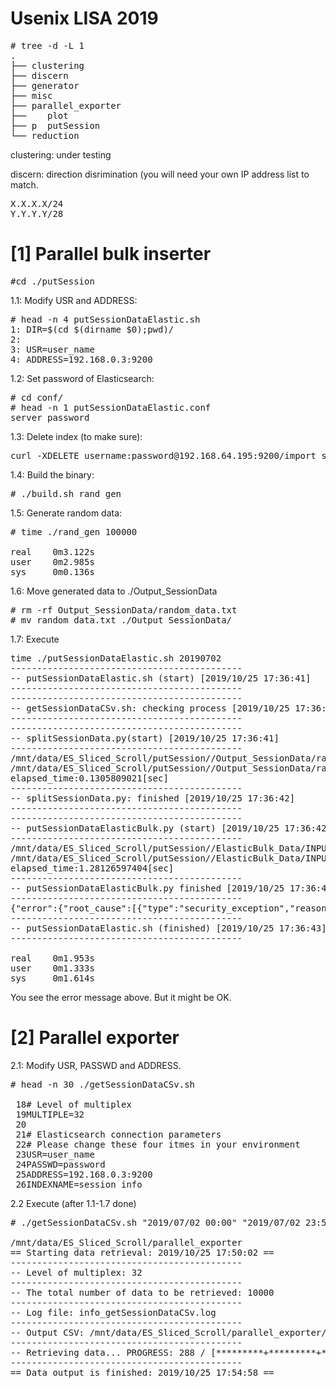# Usenix LISA 2019

<pre>
# tree -d -L 1
.
├── clustering
├── discern
├── generator
├── misc
├── parallel_exporter
├──    plot
├── p  putSession
└── reduction
</pre>

clustering: under testing

discern: direction disrimination (you will need your own IP address list to match.
<pre>
X.X.X.X/24
Y.Y.Y.Y/28
</pre>

# [1] Parallel bulk inserter

<pre>
#cd ./putSession
</pre>

1.1: Modify USR and ADDRESS:
<pre>
# head -n 4 putSessionDataElastic.sh
1: DIR=$(cd $(dirname $0);pwd)/
2: 
3: USR=user_name
4: ADDRESS=192.168.0.3:9200
</pre>

1.2: Set password of Elasticsearch:
<pre>
# cd conf/
# head -n 1 putSessionDataElastic.conf
server_password
</pre>

1.3: Delete index (to make sure):
<pre>
curl -XDELETE username:password@192.168.64.195:9200/import_sessionlog_20190702
</pre>

1.4: Build the binary:
<pre>
# ./build.sh rand_gen
</pre>

1.5: Generate random data:
<pre>
# time ./rand_gen 100000

real    0m3.122s
user    0m2.985s
sys     0m0.136s
</pre>

1.6: Move generated data to ./Output_SessionData
<pre>
# rm -rf Output_SessionData/random_data.txt
# mv random_data.txt ./Output_SessionData/
</pre>

1.7: Execute
<pre>
time ./putSessionDataElastic.sh 20190702                                                                            
--------------------------------------------
-- putSessionDataElastic.sh (start) [2019/10/25 17:36:41]
--------------------------------------------
--------------------------------------------
-- getSessionDataCSv.sh: checking process [2019/10/25 17:36:41]
--------------------------------------------
--------------------------------------------
-- splitSessionData.py(start) [2019/10/25 17:36:41]
--------------------------------------------
/mnt/data/ES_Sliced_Scroll/putSession//Output_SessionData/random_data.txt Split Start. (2019-10-25 17:36:41) (PID = 152900)
/mnt/data/ES_Sliced_Scroll/putSession//Output_SessionData/random_data.txt Split End. (2019-10-25 17:36:41) (PID = 152900)
elapsed_time:0.1305809021[sec]
--------------------------------------------
-- splitSessionData.py: finished [2019/10/25 17:36:42]
--------------------------------------------
--------------------------------------------
-- putSessionDataElasticBulk.py (start) [2019/10/25 17:36:42]
--------------------------------------------
/mnt/data/ES_Sliced_Scroll/putSession//ElasticBulk_Data/INPUT_152900_20191025173641_982501 Bulk Start. (2019-10-25 17:36:42) (PID = 153070)
/mnt/data/ES_Sliced_Scroll/putSession//ElasticBulk_Data/INPUT_152900_20191025173641_982501 Bulk End. (2019-10-25 17:36:43) (PID = 153070)
elapsed_time:1.28126597404[sec]
--------------------------------------------
-- putSessionDataElasticBulk.py finished [2019/10/25 17:36:43]
--------------------------------------------
{"error":{"root_cause":[{"type":"security_exception","reason":"failed to authenticate user [elastic]","header":{"WWW-Authenticate":"Basic realm=\"security\" charset=\"UTF-8\""}}],"type":"security_exception","reason":"failed to authenticate user [elastic]","header":{"WWW-Authenticate":"Basic realm=\"security\" charset=\"UTF-8\""}},"status":401}
--------------------------------------------
-- putSessionDataElastic.sh (finished) [2019/10/25 17:36:43]
--------------------------------------------

real    0m1.953s
user    0m1.333s
sys     0m1.614s
</pre>

You see the error message above. But it might be OK.

# [2] Parallel exporter

2.1: Modify USR, PASSWD and ADDRESS.

<pre>
# head -n 30 ./getSessionDataCSv.sh

 18# Level of multiplex
 19MULTIPLE=32
 20
 21# Elasticsearch connection parameters
 22# Please change these four itmes in your environment
 23USR=user_name
 24PASSWD=password
 25ADDRESS=192.168.0.3:9200
 26INDEXNAME=session_info
</pre>

2.2 Execute (after 1.1-1.7 done)
<pre>
# ./getSessionDataCSv.sh "2019/07/02 00:00" "2019/07/02 23:59"

/mnt/data/ES_Sliced_Scroll/parallel_exporter
== Starting data retrieval: 2019/10/25 17:50:02 ==
--------------------------------------------
-- Level of multiplex: 32
--------------------------------------------
-- The total number of data to be retrieved: 10000
--------------------------------------------
-- Log file: info_getSessionDataCSv.log
--------------------------------------------
-- Output CSV: /mnt/data/ES_Sliced_Scroll/parallel_exporter/Output_SessionData/OUTPUT_20190702_0000-20190702_2359_32.csv
--------------------------------------------
-- Retrieving data... PROGRESS: 288 / [*********+*********+*********+*********+*********+*********+*********+*********+*********+*********+*********+*********+*********+*********+*********+*********+*********+*********+*********+*********+*********+*********+*********+*********+*********+*********+*********+*********+********]
--------------------------------------------
== Data output is finished: 2019/10/25 17:54:58 ==
</pre>
